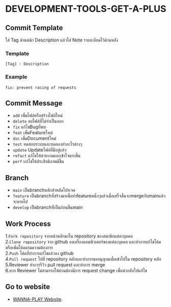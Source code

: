 # DEVELOPMENT-TOOLS-GET-A-PLUS

## Commit Template
  
  ใส่ Tag ด้านหน้า Description แล้วใส่ Note รายละอียดไว้ด้านหลัง 
  
  ### Template
    
    [Tag] : Description
    
  ### Example
    
    fix: prevent racing of requests
    
## Commit Message
* `add` เพื่มไฟล์หรือสร้างไฟล์ใหม่
* `delete` ลบไฟล์ที่ไม่จำเป็นออก
* `fix` แก้ไขBugที่พบ
* `feat` เพื่มFeatureใหม่
* `doc` เพื่มDocumentใหม่
* `test` ทดสอบระบบและทดลองทำอะไรต่างๆ
* `update` Updateไฟล์ที่มีอยู่แล้ว
* `refact` แก้ไขให้สวยงามและเข้าใจมากขึ้น
* `perf` เเก้ไขให้ประสิทธิภาพดีขึ้น

## Branch
* `main` เป็นbranchหลักสำหลัดโปรเจค
* `feature` เป็นbranchที่สร้างมาเพื่อทำfeatureหนึ่งๆแล้วเมื่อเสร็จสิ้นจะmergeกับmainแล้วจะหายไป
* `develop` เป็นbranchที่เป็นก่อนขึ้นmain

## Work Process
1.`Fork repository` จากหน้าหลักมาใน repository ของสมาชิกแต่ละบุคคล  
2.`Clone repository` จาก github ลงเครื่องคอมพิวเตอร์ของแต่ละบุคคล และทำการแก้ไขโค้ดหรือเพิ่มโค้ดตามความต้องการ  
2.`Push` โค้ดที่ทำการแก้ไขแล้วลง github  
4.`Pull request` ไปที่ repository หลักและทำการขออนุญาตเพื่อเข้าไปใน repository หลัก  
5.Reviewer ทำการรีวิว pull request และทำการ merge   
6.หาก Reviewer ไม่สามารถให้ผ่านต้องมีการ request change เพื่อนำกลับไปแก้ไข  

## Go to website
* [WANNA-PLAY Website](https://development-tools-get-a-plus.vercel.app/).
